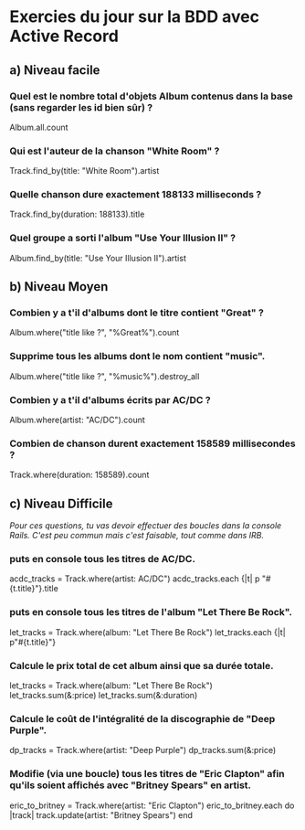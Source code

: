 # Exercies du jour sur la BDD avec Active Record

## a) Niveau facile
### Quel est le nombre total d'objets Album contenus dans la base (sans regarder les id bien sûr) ?
Album.all.count

### Qui est l'auteur de la chanson "White Room" ?
Track.find_by(title: "White Room").artist

### Quelle chanson dure exactement 188133 milliseconds ?
Track.find_by(duration: 188133).title

### Quel groupe a sorti l'album "Use Your Illusion II" ?
Album.find_by(title: "Use Your Illusion II").artist

## b) Niveau Moyen
### Combien y a t'il d'albums dont le titre contient "Great" ?
Album.where("title like ?", "%Great%").count

### Supprime tous les albums dont le nom contient "music".
Album.where("title like ?", "%music%").destroy_all

### Combien y a t'il d'albums écrits par AC/DC ?
Album.where(artist: "AC/DC").count

### Combien de chanson durent exactement 158589 millisecondes ?
Track.where(duration: 158589).count

## c) Niveau Difficile
*Pour ces questions, tu vas devoir effectuer des boucles dans la console Rails. C'est peu commun mais c'est faisable, tout comme dans IRB.*

### puts en console tous les titres de AC/DC.
acdc_tracks = Track.where(artist: AC/DC")
acdc_tracks.each {|t| p "#{t.title}"}.title

### puts en console tous les titres de l'album "Let There Be Rock".
let_tracks = Track.where(album: "Let There Be Rock")
let_tracks.each {|t| p"#{t.title}"}

### Calcule le prix total de cet album ainsi que sa durée totale.
let_tracks = Track.where(album: "Let There Be Rock")
let_tracks.sum(&:price)
let_tracks.sum(&:duration)


### Calcule le coût de l'intégralité de la discographie de "Deep Purple".
dp_tracks = Track.where(artist: "Deep Purple")
dp_tracks.sum(&:price)

### Modifie (via une boucle) tous les titres de "Eric Clapton" afin qu'ils soient affichés avec "Britney Spears" en artist.
eric_to_britney = Track.where(artist: "Eric Clapton")
eric_to_britney.each do |track|
track.update(artist: "Britney Spears")
end
